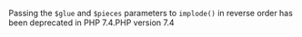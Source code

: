 Passing the `$glue` and `$pieces` parameters to `implode()` in reverse order has
been deprecated in PHP 7.4.PHP version 7.4